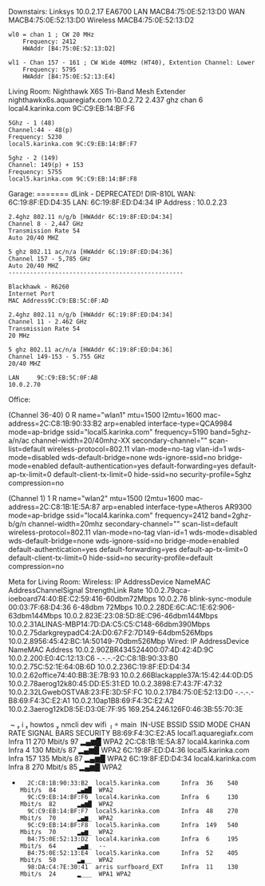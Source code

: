 Downstairs:
    Linksys 10.0.2.17
    EA6700
    LAN MACB4:75:0E:52:13:D0
    WAN MACB4:75:0E:52:13:D0
    Wireless MACB4:75:0E:52:13:D2

    wl0 = chan 1 ; CW 20 MHz
        Frequency: 2412
        HWAddr [B4:75:0E:52:13:D2]

    wl1 - Chan 157 - 161 ; CW Wide 40MHz (HT40), Extention Channel: Lower
        Frequency: 5795
        HWAddr [B4:75:0E:52:13:E4]

Living Room:
    Nighthawk X6S Tri-Band Mesh Extender
    nighthawkx6s.aquaregiafx.com 10.0.2.72
    2.437 ghz chan 6
    local4.karinka.com 9C:C9:EB:14:BF:F6

    5Ghz - 1 (48)
    Channel:44 - 48(p)
    Frequency: 5230
    local5.karinka.com 9C:C9:EB:14:BF:F7

    5ghz - 2 (149)
    Channel: 149(p) + 153
    Frequency: 5755
    local5.karinka.com 9C:C9:EB:14:BF:F8

Garage: =======
    dLink - DEPRECATED!
    DIR-810L
    WAN: 6C:19:8F:ED:D4:35
    LAN:   6C:19:8F:ED:D4:34
    IP Address :  10.0.2.23

    2.4ghz 802.11 n/g/b [HWAddr 6C:19:8F:ED:D4:34]
    Channel 8 - 2,447 GHz
    Transmission Rate 54
    Auto 20/40 MHZ

    5 ghz 802.11 ac/n/a [HWAddr 6C:19:8F:ED:D4:36]
    Channel 157 - 5,785 GHz
    Auto 20/40 MHZ
    -------------------------------------------------

    Blackhawk - R6260
    Internet Port
    MAC Address9C:C9:EB:5C:0F:AD

    2.4ghz 802.11 n/g/b [HWAddr 6C:19:8F:ED:D4:34]
    Channel 11 - 2.462 GHz
    Transmission Rate 54
    20 MHz

    5 ghz 802.11 ac/n/a [HWAddr 6C:19:8F:ED:D4:36]
    Channel 149-153 - 5.755 GHz
    20/40 MHZ

    LAN     9C:C9:EB:5C:0F:AB
    10.0.2.70



Office:

(Channel 36-40)
0  R name="wlan1" mtu=1500 l2mtu=1600 mac-address=2C:C8:1B:90:33:B2 arp=enabled interface-type=QCA9984 mode=ap-bridge ssid="local5.karinka.com"
frequency=5190 band=5ghz-a/n/ac channel-width=20/40mhz-XX secondary-channel="" scan-list=default wireless-protocol=802.11 vlan-mode=no-tag vlan-id=1
wds-mode=disabled wds-default-bridge=none wds-ignore-ssid=no bridge-mode=enabled default-authentication=yes default-forwarding=yes
default-ap-tx-limit=0 default-client-tx-limit=0 hide-ssid=no security-profile=5ghz compression=no

(Channel 1)
1  R name="wlan2" mtu=1500 l2mtu=1600 mac-address=2C:C8:1B:1E:5A:87 arp=enabled interface-type=Atheros AR9300 mode=ap-bridge ssid="local4.karinka.com"
frequency=2412 band=2ghz-b/g/n channel-width=20mhz secondary-channel="" scan-list=default wireless-protocol=802.11 vlan-mode=no-tag vlan-id=1
wds-mode=disabled wds-default-bridge=none wds-ignore-ssid=no bridge-mode=enabled default-authentication=yes default-forwarding=yes
default-ap-tx-limit=0 default-client-tx-limit=0 hide-ssid=no security-profile=default compression=no





Meta for Living Room:
Wireless:
IP AddressDevice NameMAC AddressChannelSignal StrengthLink Rate
10.0.2.79qca-ioeboard74:40:BE:C2:59:416-60dbm72Mbps
10.0.2.76 blink-sync-module 00:03:7F:68:D4:36 6-48dbm 72Mbps
10.0.2.28<unknown>DE:6C:AC:1E:62:906-63dbm144Mbps
10.0.2.82<unknown>3E:23:08:5D:8E:C96-46dbm144Mbps
10.0.2.31ALINAS-MBP14:7D:DA:C5:C5:C148-66dbm390Mbps
10.0.2.75darkgreypadC4:2A:D0:67:F2:7D149-64dbm526Mbps
10.0.2.89<unknown>56:45:42:BC:1A:50149-70dbm526Mbp
Wired:
IP AddressDevice NameMAC Address
10.0.2.90ZBR434524400:07:4D:42:4D:9C
10.0.2.2<unknown>00:E0:4C:12:13:C6
-.-.-.-<unknown>2C:C8:1B:90:33:B0
10.0.2.7<unknown>5C:52:1E:64:0B:6D
10.0.2.23<unknown>6C:19:8F:ED:D4:34
10.0.2.62office74:40:BB:3E:7B:93
10.0.2.66Blackapple37A:15:42:44:0D:D5
10.0.2.78aerog12k80:45:DD:E5:31:ED
10.0.2.38<unknown>98:E7:43:7F:47:32
10.0.2.32LGwebOSTVA8:23:FE:3D:5F:FC
10.0.2.17<unknown>B4:75:0E:52:13:D0
-.-.-.-<unknown>B8:69:F4:3C:E2:A1
10.0.2.10ap1B8:69:F4:3C:E2:A2
10.0.2.3aerog12kD8:5E:D3:0E:7F:95
169.254.246.126<unknown>F0:46:3B:55:70:3E


 ~  i  howtos  nmcli dev wifi                                                                                                                       main 
IN-USE  BSSID              SSID                    MODE   CHAN  RATE        SIGNAL  BARS  SECURITY
        B8:69:F4:3C:E2:A5  local1.aquaregiafx.com  Infra  11    270 Mbit/s  97      ▂▄▆█  WPA2
        2C:C8:1B:1E:5A:87  local4.karinka.com      Infra  4     130 Mbit/s  87      ▂▄▆█  WPA2
        6C:19:8F:ED:D4:36  local5.karinka.com      Infra  157   135 Mbit/s  87      ▂▄▆█  WPA2
        6C:19:8F:ED:D4:34  local4.karinka.com      Infra  8     270 Mbit/s  85      ▂▄▆█  WPA2
*       2C:C8:1B:90:33:B2  local5.karinka.com      Infra  36    540 Mbit/s  84      ▂▄▆█  WPA2
        9C:C9:EB:14:BF:F6  local4.karinka.com      Infra  6     130 Mbit/s  82      ▂▄▆█  WPA2
        9C:C9:EB:14:BF:F7  local5.karinka.com      Infra  48    270 Mbit/s  70      ▂▄▆_  WPA2
        9C:C9:EB:14:BF:F8  local5.karinka.com      Infra  149   540 Mbit/s  70      ▂▄▆_  WPA2
        B4:75:0E:52:13:D2  local4.karinka.com      Infra  6     195 Mbit/s  64      ▂▄▆_  --
        B4:75:0E:52:13:E4  local5.karinka.com      Infra  52    405 Mbit/s  50      ▂▄__  WPA2
        98:DA:C4:7E:30:41  arris surfboard_EXT     Infra  11    130 Mbit/s  24      ▂___  WPA1 WPA2


